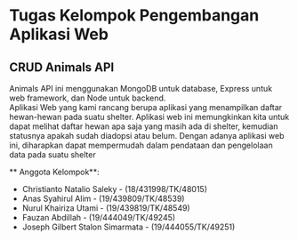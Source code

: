 # Tugas Kelompok Pengembangan Aplikasi Web

## CRUD Animals API

Animals API ini menggunakan MongoDB untuk database, Express untuk web framework, dan Node untuk backend. <br>
Aplikasi Web yang kami rancang berupa aplikasi yang menampilkan daftar hewan-hewan pada suatu shelter. Aplikasi web ini memungkinkan kita untuk dapat melihat daftar hewan apa saja yang masih ada di shelter, kemudian statusnya apakah sudah diadopsi atau belum.
Dengan adanya aplikasi web ini, diharapkan dapat mempermudah dalam pendataan dan pengelolaan data pada suatu shelter

** Anggota Kelompok**:
- Christianto Natalio Saleky - (18/431998/TK/48015) 
- Anas Syahirul Alim - (19/439809/TK/48539) 
- Nurul Khairiza Utami - (19/439819/TK/48549) 
- Fauzan Abdillah - (19/444049/TK/49245) 
- Joseph Gilbert Stalon Simarmata - (19/444055/TK/49251) 
